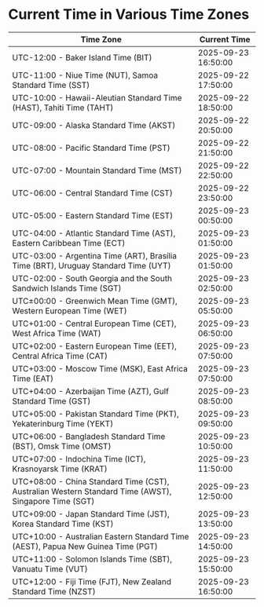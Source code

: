 # Current Time in Various Time Zones

| Time Zone | Current Time |
|-----------|--------------|
| UTC-12:00 - Baker Island Time (BIT) | 2025-09-23 16:50:00 |
| UTC-11:00 - Niue Time (NUT), Samoa Standard Time (SST) | 2025-09-22 17:50:00 |
| UTC-10:00 - Hawaii-Aleutian Standard Time (HAST), Tahiti Time (TAHT) | 2025-09-22 18:50:00 |
| UTC-09:00 - Alaska Standard Time (AKST) | 2025-09-22 20:50:00 |
| UTC-08:00 - Pacific Standard Time (PST) | 2025-09-22 21:50:00 |
| UTC-07:00 - Mountain Standard Time (MST) | 2025-09-22 22:50:00 |
| UTC-06:00 - Central Standard Time (CST) | 2025-09-22 23:50:00 |
| UTC-05:00 - Eastern Standard Time (EST) | 2025-09-23 00:50:00 |
| UTC-04:00 - Atlantic Standard Time (AST), Eastern Caribbean Time (ECT) | 2025-09-23 01:50:00 |
| UTC-03:00 - Argentina Time (ART), Brasília Time (BRT), Uruguay Standard Time (UYT) | 2025-09-23 01:50:00 |
| UTC-02:00 - South Georgia and the South Sandwich Islands Time (SGT) | 2025-09-23 02:50:00 |
| UTC±00:00 - Greenwich Mean Time (GMT), Western European Time (WET) | 2025-09-23 05:50:00 |
| UTC+01:00 - Central European Time (CET), West Africa Time (WAT) | 2025-09-23 06:50:00 |
| UTC+02:00 - Eastern European Time (EET), Central Africa Time (CAT) | 2025-09-23 07:50:00 |
| UTC+03:00 - Moscow Time (MSK), East Africa Time (EAT) | 2025-09-23 07:50:00 |
| UTC+04:00 - Azerbaijan Time (AZT), Gulf Standard Time (GST) | 2025-09-23 08:50:00 |
| UTC+05:00 - Pakistan Standard Time (PKT), Yekaterinburg Time (YEKT) | 2025-09-23 09:50:00 |
| UTC+06:00 - Bangladesh Standard Time (BST), Omsk Time (OMST) | 2025-09-23 10:50:00 |
| UTC+07:00 - Indochina Time (ICT), Krasnoyarsk Time (KRAT) | 2025-09-23 11:50:00 |
| UTC+08:00 - China Standard Time (CST), Australian Western Standard Time (AWST), Singapore Time (SGT) | 2025-09-23 12:50:00 |
| UTC+09:00 - Japan Standard Time (JST), Korea Standard Time (KST) | 2025-09-23 13:50:00 |
| UTC+10:00 - Australian Eastern Standard Time (AEST), Papua New Guinea Time (PGT) | 2025-09-23 14:50:00 |
| UTC+11:00 - Solomon Islands Time (SBT), Vanuatu Time (VUT) | 2025-09-23 15:50:00 |
| UTC+12:00 - Fiji Time (FJT), New Zealand Standard Time (NZST) | 2025-09-23 16:50:00 |
